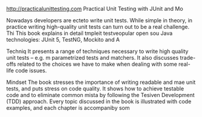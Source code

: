 
http://practicalunittesting.com
Practical Unit Testing with JUnit and Mo



Nowadays developers are ecteto write unit tests. While simple in theory, in practice writing high-quality unit tests can turn out to be a real challenge. Thi
This book explains in detail  tmpleit testveopular open sou Java technologies: JUnit 5, TestNG, Mockito and A




Techniq
It presents a range of techniques necessary to write high quality unit tests – e.g. m parametrized tests and matchers. It also discusses trade-offs related to the choices we have to make when dealing with some real-life code issues.

Mindset
The book stresses the importance of writing readable and mae unit tests, and puts  stress on code quality. It shows how to achieve testable code and to eliminate common mista by following the Tesiven Development (TDD) approach. Every topic discussed in the book is illustrated with code examples, and each chapter is accompaniby som













